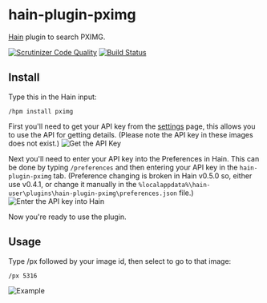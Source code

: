 # hain-plugin-pximg
[Hain](https://github.com/appetizermonster/hain) plugin to search PXIMG.  

[![Scrutinizer Code Quality](https://scrutinizer-ci.com/g/PXgamer/hain-plugin-pximg/badges/quality-score.png?b=master)](https://scrutinizer-ci.com/g/PXgamer/hain-plugin-pximg/?branch=master) [![Build Status](https://scrutinizer-ci.com/g/PXgamer/hain-plugin-pximg/badges/build.png?b=master)](https://scrutinizer-ci.com/g/PXgamer/hain-plugin-pximg/build-status/master)

## Install

Type this in the Hain input:
```
/hpm install pximg
```

First you'll need to get your API key from the [settings](https://pximg.xyz/settings/) page, this allows you to use the API for getting details. (Please note the API key in these images does not exist.)
![Get the API Key](https://cdn.pximg.xyz/02a1dc05946faac9193935b415f0f294.png)

Next you'll need to enter your API key into the Preferences in Hain. This can be done by typing `/preferences` and then entering your API key in the `hain-plugin-pximg` tab. (Preference changing is broken in Hain v0.5.0 so, either use v0.4.1, or change it manually in the `%localappdata%\hain-user\plugins\hain-plugin-pximg\preferences.json` file.)
![Enter the API key into Hain](https://cdn.pximg.xyz/32cd07597f0ff7a99b176be9d0177179.png)

Now you're ready to use the plugin.

## Usage

Type /px followed by your image id, then select to go to that image:
```
/px 5316
```

![Example](https://cdn.pximg.xyz/382bec1b2d1c8ea01ce7e442a530f57e.gif)
